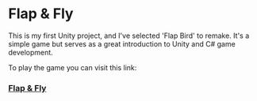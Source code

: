 # Flap & Fly
This is my first Unity project, and I've selected 'Flap Bird' to remake. It's a simple game but serves as a great introduction to Unity and C# game development.

To play the game you can visit this link:

### [Flap & Fly](https://adneycm.github.io/Flap-Fly/)
